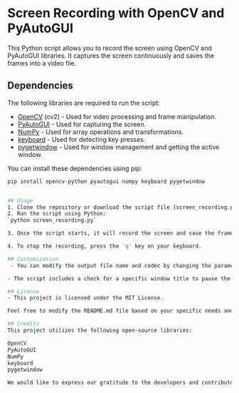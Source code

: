 # Screen Recording with OpenCV and PyAutoGUI

This Python script allows you to record the screen using OpenCV and PyAutoGUI libraries. It captures the screen continuously and saves the frames into a video file.

## Dependencies

The following libraries are required to run the script:

- [OpenCV](https://opencv.org/) (cv2) - Used for video processing and frame manipulation.
- [PyAutoGUI](https://pyautogui.readthedocs.io/) - Used for capturing the screen.
- [NumPy](https://numpy.org/) - Used for array operations and transformations.
- [keyboard](https://keyboard.readthedocs.io/) - Used for detecting key presses.
- [pygetwindow](https://pypi.org/project/PyGetWindow/) - Used for window management and getting the active window.

You can install these dependencies using pip:

```bash
pip install opencv-python pyautogui numpy keyboard pygetwindow


## Usage
1. Clone the repository or download the script file (screen_recording.py).
2. Run the script using Python:
`python screen_recording.py`

3. Once the script starts, it will record the screen and save the frames into a video file named output.avi.

4. To stop the recording, press the 'q' key on your keyboard.

## Customization
 - You can modify the output file name and codec by changing the parameters of the cv2.VideoWriter object.

- The script includes a check for a specific window title to pause the recording when Google.com is active. You can modify or remove this check based on your requirements.

## License
- This project is licensed under the MIT License.

Feel free to modify the README.md file based on your specific needs and add any additional information or instructions you deem necessary.

## Credits
This project utilizes the following open-source libraries:

OpenCV
PyAutoGUI
NumPy
keyboard
pygetwindow

We would like to express our gratitude to the developers and contributors of these libraries for their valuable work.
